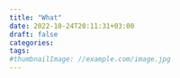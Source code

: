 ```yaml
---
title: "What"
date: 2022-10-24T20:11:31+03:00
draft: false
categories:
tags:
#thumbnailImage: //example.com/image.jpg
---
```


<!--more-->
